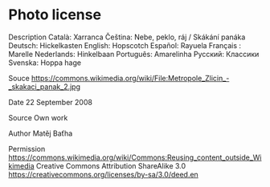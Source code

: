 # Photo license

Description
	Català: Xarranca
	Čeština: Nebe, peklo, ráj / Skákání panáka
	Deutsch: Hickelkasten
	English: Hopscotch
	Español: Rayuela
	Français : Marelle
	Nederlands: Hinkelbaan
	Português: Amarelinha
	Русский: Классики
	Svenska: Hoppa hage

Souce
	https://commons.wikimedia.org/wiki/File:Metropole_Zlicin_-_skakaci_panak_2.jpg

Date
	22 September 2008

Source
	Own work

Author
	Matěj Baťha

Permission
	https://commons.wikimedia.org/wiki/Commons:Reusing_content_outside_Wikimedia
	Creative Commons Attribution ShareAlike 3.0
	https://creativecommons.org/licenses/by-sa/3.0/deed.en

